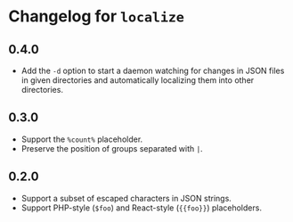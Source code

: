 # Changelog for `localize`

## 0.4.0

* Add the `-d` option to start a daemon watching for changes in JSON files in given directories and automatically localizing them into other directories.

## 0.3.0

* Support the `%count%` placeholder.
* Preserve the position of groups separated with `|`.

## 0.2.0

* Support a subset of escaped characters in JSON strings.
* Support PHP-style (`$foo`) and React-style (`{{foo}}`) placeholders.
